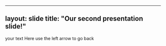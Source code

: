 -------
layout: slide
title: "Our second presentation slide!"
----
your text Here
use the left arrow to go back
